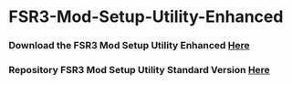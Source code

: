 # FSR3-Mod-Setup-Utility-Enhanced
### Download the  FSR3 Mod Setup Utility Enhanced [Here](https://sharemods.com/9g098kjmspmg/FSR_v3.0.rar.html)

### Repository FSR3 Mod Setup Utility Standard Version [Here](https://github.com/P4TOLINO06/FSR3.0-Mod-Setup-Utility)
 